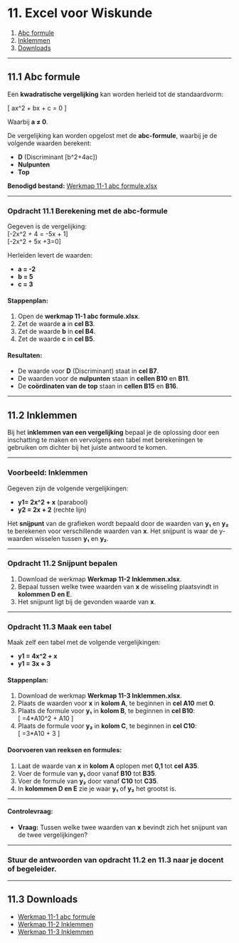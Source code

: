 # 11. Excel voor Wiskunde

1. [Abc formule](#1-abc-formule)  
2. [Inklemmen](#2-inklemmen)  
3. [Downloads](#3-downloads)  

---

## 11.1 Abc formule

Een **kwadratische vergelijking** kan worden herleid tot de standaardvorm:

\[ ax^2 + bx + c = 0 \]  

Waarbij **a ≠ 0**.

De vergelijking kan worden opgelost met de **abc-formule**, waarbij je de volgende waarden berekent:

- **D** (Discriminant [b^2+4ac])  
- **Nulpunten**  
- **Top**  

**Benodigd bestand:** [Werkmap 11-1 abc formule.xlsx](https://www.eduvip.nl/cms/files/Werkmap-11-1-abc-formule.xlsx)

---

### Opdracht 11.1 Berekening met de abc-formule

Gegeven is de vergelijking:  
\[-2x^2 + 4 = -5x + 1\]  
\[-2x^2 + 5x +3=0\]  

Herleiden levert de waarden:  
- **a = -2**  
- **b = 5**  
- **c = 3**  

#### Stappenplan:

1. Open de **werkmap 11-1 abc formule.xlsx**.  
2. Zet de waarde **a** in **cel B3**.  
3. Zet de waarde **b** in **cel B4**.  
4. Zet de waarde **c** in **cel B5**.

#### Resultaten:

- De waarde voor **D** (Discriminant) staat in **cel B7**.  
- De waarden voor de **nulpunten** staan in **cellen B10** en **B11**.  
- De **coördinaten van de top** staan in **cellen B15** en **B16**.

---

## 11.2 Inklemmen

Bij het **inklemmen van een vergelijking** bepaal je de oplossing door een inschatting te maken en vervolgens een tabel met berekeningen te gebruiken om dichter bij het juiste antwoord te komen.

---

### Voorbeeld: Inklemmen

Gegeven zijn de volgende vergelijkingen:

- **y1= 2x^2 + x** (parabool)  
- **y2 = 2x + 2** (rechte lijn)  

Het **snijpunt** van de grafieken wordt bepaald door de waarden van **y₁** en **y₂** te berekenen voor verschillende waarden van **x**. Het snijpunt is waar de y-waarden wisselen tussen **y₁** en **y₂**.

---

### Opdracht 11.2 Snijpunt bepalen

1. Download de werkmap **Werkmap 11-2 Inklemmen.xlsx**.  
2. Bepaal tussen welke twee waarden van **x** de wisseling plaatsvindt in **kolommen D en E**.  
3. Het snijpunt ligt bij de gevonden waarde van **x**.

---

### Opdracht 11.3 Maak een tabel

Maak zelf een tabel met de volgende vergelijkingen:

- **y1 = 4x^2 + x**  
- **y1 = 3x + 3**  

#### Stappenplan:

1. Download de werkmap **Werkmap 11-3 Inklemmen.xlsx**.  
2. Plaats de waarden voor **x** in **kolom A**, te beginnen in **cel A10** met **0**.  
3. Plaats de formule voor **y₁** in **kolom B**, te beginnen in **cel B10**:  
   \[ =4*A10^2 + A10 \]  
4. Plaats de formule voor **y₂** in **kolom C**, te beginnen in **cel C10**:  
   \[ =3*A10 + 3 \]

#### Doorvoeren van reeksen en formules:

1. Laat de waarde van **x** in **kolom A** oplopen met **0,1** tot **cel A35**.  
2. Voer de formule van **y₁** door vanaf **B10** tot **B35**.  
3. Voer de formule van **y₂** door vanaf **C10** tot **C35**.  
4. In **kolommen D en E** zie je waar **y₁** of **y₂** het grootst is.

---

#### Controlevraag:

- **Vraag:** Tussen welke twee waarden van **x** bevindt zich het snijpunt van de twee vergelijkingen?

---

### Stuur de antwoorden van opdracht 11.2 en 11.3 naar je docent of begeleider.

---

## 11.3 Downloads

- [Werkmap 11-1 abc formule](https://www.eduvip.nl/cms/files/Werkmap-11-1-abc-formule.xlsx)  
- [Werkmap 11-2 Inklemmen](https://www.eduvip.nl/cms/files/Werkmap-11-2-Inklemmen.xlsx)  
- [Werkmap 11-3 Inklemmen](https://www.eduvip.nl/cms/files/Werkmap-11-3-Inklemmen.xlsx)